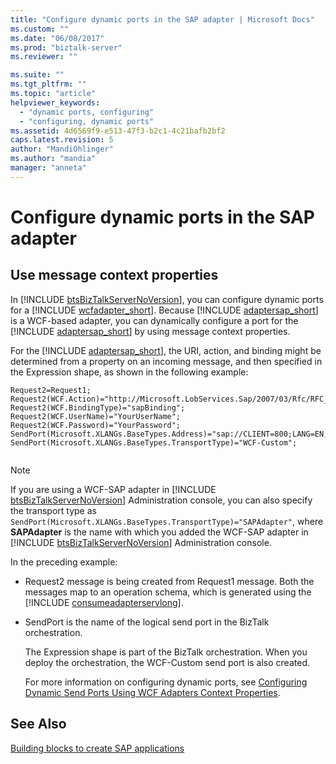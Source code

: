 ```yaml
---
title: "Configure dynamic ports in the SAP adapter | Microsoft Docs"
ms.custom: ""
ms.date: "06/08/2017"
ms.prod: "biztalk-server"
ms.reviewer: ""

ms.suite: ""
ms.tgt_pltfrm: ""
ms.topic: "article"
helpviewer_keywords: 
  - "dynamic ports, configuring"
  - "configuring, dynamic ports"
ms.assetid: 4d6569f9-e513-47f3-b2c1-4c21bafb2bf2
caps.latest.revision: 5
author: "MandiOhlinger"
ms.author: "mandia"
manager: "anneta"
---
```

# Configure dynamic ports in the SAP adapter
## Use message context properties
In [!INCLUDE [btsBizTalkServerNoVersion](../../includes/btsbiztalkservernoversion-md.md)], you can configure dynamic ports for a [!INCLUDE [wcfadapter_short](../../includes/wcfadapter-short-md.md)]. Because [!INCLUDE [adaptersap_short](../../includes/adaptersap-short-md.md)] is a WCF-based adapter, you can dynamically configure a port for the [!INCLUDE [adaptersap_short](../../includes/adaptersap-short-md.md)] by using message context properties.  
  
 For the [!INCLUDE [adaptersap_short](../../includes/adaptersap-short-md.md)], the URI, action, and binding might be determined from a property on an incoming message, and then specified in the Expression shape, as shown in the following example:  
  
```  
Request2=Request1;  
Request2(WCF.Action)="http://Microsoft.LobServices.Sap/2007/03/Rfc/RFC_CUSTOMER_GET";  
Request2(WCF.BindingType)="sapBinding";  
Request2(WCF.UserName)="YourUserName";  
Request2(WCF.Password)="YourPassword";  
SendPort(Microsoft.XLANGs.BaseTypes.Address)="sap://CLIENT=800;LANG=EN;@A/YourSAPHost/00";  
SendPort(Microsoft.XLANGs.BaseTypes.TransportType)="WCF-Custom";  
  
```  
  
> [!NOTE]
>  If you are using a WCF-SAP adapter in [!INCLUDE [btsBizTalkServerNoVersion](../../includes/btsbiztalkservernoversion-md.md)] Administration console, you can also specify the transport type as `SendPort(Microsoft.XLANGs.BaseTypes.TransportType)="SAPAdapter"`, where <strong>SAPAdapter</strong> is the name with which you added the WCF-SAP adapter in [!INCLUDE [btsBizTalkServerNoVersion](../../includes/btsbiztalkservernoversion-md.md)] Administration console.  
  
 In the preceding example:  
  
- Request2 message is being created from Request1 message. Both the messages map to an operation schema, which is generated using the [!INCLUDE [consumeadapterservlong](../../includes/consumeadapterservlong-md.md)].  
  
- SendPort is the name of the logical send port in the BizTalk orchestration.  
  
  The Expression shape is part of the BizTalk orchestration. When you deploy the orchestration, the WCF-Custom send port is also created.  
  
  For more information on configuring dynamic ports, see [Configuring Dynamic Send Ports Using WCF Adapters Context Properties](../../core/configuring-dynamic-send-ports-using-wcf-adapters-context-properties.md).
  
## See Also  
[Building blocks to create SAP applications](../../adapters-and-accelerators/adapter-sap/building-blocks-to-create-sap-applications.md)